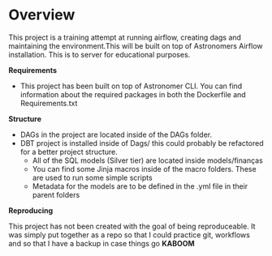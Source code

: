 Overview
========

This project is a training attempt at running airflow, creating dags and maintaining the environment.This will be built on top of Astronomers Airflow installation. This is to server for educational purposes.


**Requirements**

- This project has been built on top of Astronomer CLI. You can find information about
the required packages in both the Dockerfile and Requirements.txt

**Structure**

- DAGs in the project are located inside of the DAGs folder.
- DBT project is installed inside of Dags/ this could probably be refactored
for a better project structure.
  - All of the SQL models (Silver tier) are located inside models/finanças
  - You can find some Jinja macros inside of the macro folders. These are used to run some simple scripts
  - Metadata for the models are to be defined in the .yml file in their parent folders

**Reproducing**

This project has not been created with the goal of being reproduceable. 
It was simply put together as a repo so that I could practice git, workflows and so that
I have a backup in case things go **KABOOM**


